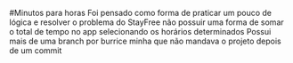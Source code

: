 #Minutos para horas
Foi pensado como forma de praticar um pouco de lógica e resolver o problema do StayFree não possuir uma forma de somar o total de tempo no app selecionando os horários determinados
Possui mais de uma branch por burrice minha que não mandava o projeto depois de um commit
